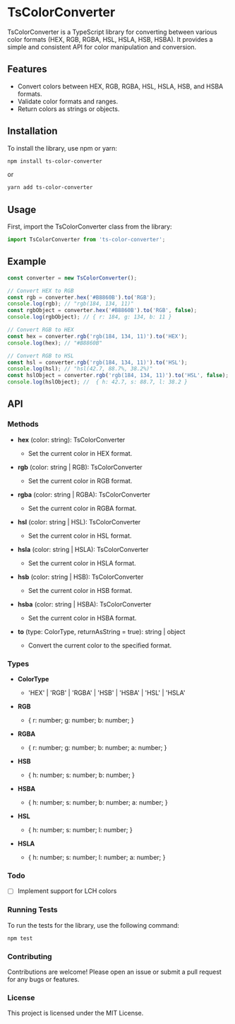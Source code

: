 
# TsColorConverter

TsColorConverter is a TypeScript library for converting between various color formats (HEX, RGB, RGBA, HSL, HSLA, HSB, HSBA). It provides a simple and consistent API for color manipulation and conversion.

## Features

- Convert colors between HEX, RGB, RGBA, HSL, HSLA, HSB, and HSBA formats.
- Validate color formats and ranges.
- Return colors as strings or objects.

## Installation

To install the library, use npm or yarn:

```bash
npm install ts-color-converter
```

or

```bash
yarn add ts-color-converter
```

## Usage

First, import the TsColorConverter class from the library:

```typescript
import TsColorConverter from 'ts-color-converter';
```

## Example

```typescript
const converter = new TsColorConverter();

// Convert HEX to RGB
const rgb = converter.hex('#B8860B').to('RGB');
console.log(rgb); // "rgb(184, 134, 11)"
const rgbObject = converter.hex('#B8860B').to('RGB', false);
console.log(rgbObject); // { r: 184, g: 134, b: 11 }

// Convert RGB to HEX
const hex = converter.rgb('rgb(184, 134, 11)').to('HEX');
console.log(hex); // "#B8860B"

// Convert RGB to HSL
const hsl = converter.rgb('rgb(184, 134, 11)').to('HSL');
console.log(hsl); // "hsl(42.7, 88.7%, 38.2%)"
const hslObject = converter.rgb('rgb(184, 134, 11)').to('HSL', false);
console.log(hslObject); //  { h: 42.7, s: 88.7, l: 38.2 }
```

## API

### Methods

- **hex** (color: string): TsColorConverter

  - Set the current color in HEX format.

- **rgb** (color: string | RGB): TsColorConverter

  - Set the current color in RGB format.

- **rgba** (color: string | RGBA): TsColorConverter

  - Set the current color in RGBA format.

- **hsl** (color: string | HSL): TsColorConverter

  - Set the current color in HSL format.

- **hsla** (color: string | HSLA): TsColorConverter

  - Set the current color in HSLA format.

- **hsb** (color: string | HSB): TsColorConverter

  - Set the current color in HSB format.

- **hsba** (color: string | HSBA): TsColorConverter

  - Set the current color in HSBA format.

- **to** (type: ColorType, returnAsString = true): string | object

  - Convert the current color to the specified format.

### Types

- **ColorType**

  - 'HEX' | 'RGB' | 'RGBA' | 'HSB' | 'HSBA' | 'HSL' | 'HSLA'

- **RGB**

  - { r: number; g: number; b: number; }

- **RGBA**

  - { r: number; g: number; b: number; a: number; }

- **HSB**

  - { h: number; s: number; b: number; }

- **HSBA**

  - { h: number; s: number; b: number; a: number; }

- **HSL**

  - { h: number; s: number; l: number; }

- **HSLA**

  - { h: number; s: number; l: number; a: number; }

### Todo

- [ ] Implement support for LCH colors

### Running Tests

To run the tests for the library, use the following command:

```bash
npm test
```

### Contributing

Contributions are welcome! Please open an issue or submit a pull request for any bugs or features.

### License

This project is licensed under the MIT License.
